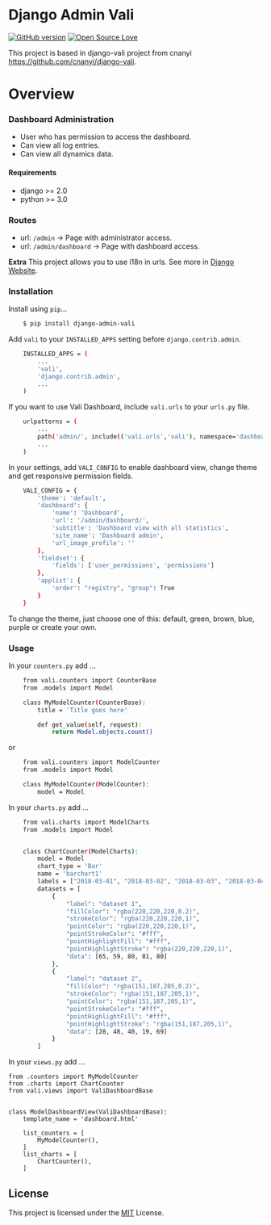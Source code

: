 # Django Admin Vali  

[![GitHub version](https://d25lcipzij17d.cloudfront.net/badge.svg?id=gh&type=6&v=0.2.0&x2=0)](https://pypi.org/project/django-admin-vali/) [![Open Source Love](https://badges.frapsoft.com/os/mit/mit.svg?v=102)](https://github.com/JchJ/Vali-Django-Admin/blob/master/LICENSE)

This project is based in django-vali project from cnanyi  
https://github.com/cnanyi/django-vali.

# Overview

### Dashboard Administration

  - User who has permission to access the dashboard.
  - Can view all log entries.
  - Can view all dynamics data.

#### Requirements

  - django >= 2.0
  - python >= 3.0  

### Routes

  - url: ```/admin```
    →	Page with administrator access.
  - url: ```/admin/dashboard```
    →	Page with dashboard access.

  **Extra**
  This project allows you to use i18n in urls. See more in [Django Website](https://docs.djangoproject.com/en/2.0/topics/i18n/).
 
### Installation

Install using `pip`...

```sh
    $ pip install django-admin-vali
```

Add `vali` to your `INSTALLED_APPS` setting before `django.contrib.admin`.

```sh
    INSTALLED_APPS = (
        ...
        'vali',
        'django.contrib.admin',
        ...
    )
```

If you want to use Vali Dashboard, include `vali.urls` to your `urls.py` file.
```sh
    urlpatterns = (
        ...
        path('admin/', include(('vali.urls','vali'), namespace='dashboard')),
        ...
    )
```

In your settings, add `VALI_CONFIG` to enable dashboard view, change theme and get responsive permission fields.
```sh
    VALI_CONFIG = {
        'theme': 'default',
        'dashboard': {
            'name': 'Dashboard',
            'url': '/admin/dashboard/',
            'subtitle': 'Dashboard view with all statistics',
            'site_name': 'Dashboard admin',
            'url_image_profile': ''
        },
        'fieldset': {
            'fields': ['user_permissions', 'permissions']
        },
        'applist': {
            'order': "registry", "group": True
        }
    }  
```

To change the theme, just choose one of this: default, green, brown, blue, purple or create your own.

### Usage

In your `counters.py` add ...
```sh
    from vali.counters import CounterBase
    from .models import Model

    class MyModelCounter(CounterBase):
        title = 'Title goes here'

        def get_value(self, request):
            return Model.objects.count()  
```
or  
```sh
    from vali.counters import ModelCounter
    from .models import Model

    class MyModelCounter(ModelCounter):
        model = Model  
```

In your `charts.py` add ...
```sh
    from vali.charts import ModelCharts
    from .models import Model


    class ChartCounter(ModelCharts):
        model = Model
        chart_type = 'Bar'
        name = 'barchart1'
        labels = ["2018-03-01", "2018-03-02", "2018-03-03", "2018-03-04", "2018-03-05"]
        datasets = [
            {
                "label": "dataset 1",
                "fillColor": "rgba(220,220,220,0.2)",
                "strokeColor": "rgba(220,220,220,1)",
                "pointColor": "rgba(220,220,220,1)",
                "pointStrokeColor": "#fff",
                "pointHighlightFill": "#fff",
                "pointHighlightStroke": "rgba(220,220,220,1)",
                "data": [65, 59, 80, 81, 80]
            },
            {
                "label": "dataset 2",
                "fillColor": "rgba(151,187,205,0.2)",
                "strokeColor": "rgba(151,187,205,1)",
                "pointColor": "rgba(151,187,205,1)",
                "pointStrokeColor": "#fff",
                "pointHighlightFill": "#fff",
                "pointHighlightStroke": "rgba(151,187,205,1)",
                "data": [28, 48, 40, 19, 69]
            }
        ]  
```
In your `views.py` add ...

    from .counters import MyModelCounter
    from .charts import ChartCounter
    from vali.views import ValiDashboardBase


    class ModelDashboardView(ValiDashboardBase):
        template_name = 'dashboard.html'

        list_counters = [
            MyModelCounter(),
        ]   
        list_charts = [
            ChartCounter(),
        ]
  
License
--------
This project is licensed under the [MIT](LICENSE) License.
